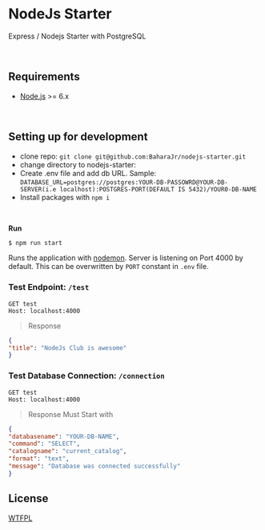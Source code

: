 
# NodeJs Starter

Express / Nodejs Starter with PostgreSQL


<br />

## Requirements
- [Node.js](https://nodejs.org/) >= 6.x

<br />

## Setting up for development
* clone repo: `git clone git@github.com:BaharaJr/nodejs-starter.git` 
* change directory to nodejs-starter: 
* Create .env file and add db URL. Sample: `DATABASE_URL=postgres://postgres:YOUR-DB-PASSOWRD@YOUR-DB-SERVER(i.e localhost):POSTGRES-PORT(DEFAULT IS 5432)/YOUR0-DB-NAME
`
* Install packages with `npm i`
<br />

**Run**
```bash
$ npm run start
```
Runs the application with [nodemon]("https://nodemon.io/"). Server is listening on Port 4000 by default. This can be overwritten by `PORT` constant in `.env` file. 
<br />

### Test Endpoint: `/test`
```
GET test
Host: localhost:4000
```
> Response
```JSON
{
"title": "NodeJs Club is awesome"
}
```

### Test Database Connection: `/connection`

```
GET test
Host: localhost:4000
```
> Response Must Start with

```JSON
{
"databasename": "YOUR-DB-NAME",
"command": "SELECT",
"catalogname": "current_catalog",
"format": "text",
"message": "Database was connected successfully"
}
```

## License

[WTFPL](/LICENSE.md)

